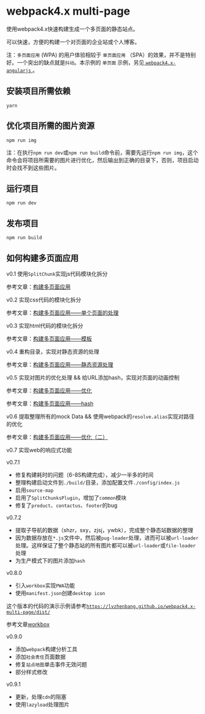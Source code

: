 # webpack4.x multi-page

使用webpack4.x快速构建生成一个多页面的静态站点。

可以快速，方便的构建一个对页面的企业站或个人博客。

注：`多页面应用` (WPA) 的用户体验相较于 `单页面应用` （SPA）的效果，并不是特别好。一个突出的缺点就是`抖动`。本示例的 `单页面` 示例，另见[ `webpack4.x-angularjs` ](https://github.com/lvzhenbang/webpack4.x-angularjs)。

## 安装项目所需依赖

```
yarn
```

## 优化项目所需的图片资源

```
npm run img
```

注：在执行`npm run dev`或`npm run build`命令前，需要先运行`npm run img`，这个命令会将项目所需要的图片进行优化，然后输出到正确的目录下，否则，项目启动时会找不到这些图片。

## 运行项目

```
npm run dev
```

## 发布项目

```
npm run build
```

## 如何构建多页面应用

v0.1 使用`SplitChunk`实现js代码模块化拆分

参考文章：[构建多页面应用](https://github.com/lvzhenbang/webpack-learning/tree/master/doc/two/multi-page.md)

v0.2 实现css代码的模块化拆分

参考文章：[构建多页面应用——单个页面的处理](https://github.com/lvzhenbang/webpack-learning/tree/master/doc/two/multi-page-single-page.md)

v0.3 实现html代码的模块化拆分

参考文章：[构建多页面应用——模板](https://github.com/lvzhenbang/webpack-learning/tree/master/doc/two/multi-page-template.md)

v0.4 重构目录，实现对静态资源的处理

参考文章：[构建多页面应用——静态资源处理](https://github.com/lvzhenbang/webpack-learning/tree/master/doc/two/multi-page-img-category.md)

v0.5 实现对图片的优化处理 && 给URL添加hash，实现对页面的动画控制

参考文章：[构建多页面应用——优化](https://github.com/lvzhenbang/webpack-learning/tree/master/doc/two/multi-page-img-category.md)

参考文章：[构建多页面应用——hash](https://github.com/lvzhenbang/webpack-learning/tree/master/doc/two/multi-page-hash.md)

v0.6 提取整理所有的mock Data && 使用webpack的`resolve.alias`实现对路径的优化

参考文章：[构建多页面应用——优化（二）](https://github.com/lvzhenbang/webpack-learning/tree/master/doc/two/multi-page-mockdata.md)

v0.7 实现web的响应式功能

v0.7.1 

* 修复构建耗时的问题（6-8S构建完成），减少一半多的时间
* 整理构建启动文件到`./build/`目录，添加配置文件`./config/index.js`
* 启用`source-map`
* 启用了`SplitChunksPlugin`，增加了`common`模块
* 修复了`product`、`contactus`、`footer`的bug

v0.7.2

* 提取子导航的数据（shzr，sxy，zjsj，ywbk），完成整个静态站数据的整理
* 因为数据存放在`*.js`文件中，然后被`pug-loader`处理，进而可以被`url-loader`处理。这样保证了整个静态站的所有图片都可以被`url-loader`或`file-loader`处理
* 为生产模式下的图片添加`hash`

v0.8.0

* 引入`workbox`实现`PWA`功能
* 使用`manifest.json`创建`desktop icon`

这个版本的代码的演示示例请参考[`https://lvzhenbang.github.io/webpack4.x-multi-page/dist/`](https://lvzhenbang.github.io/webpack4.x-multi-page/dist/)

参考文章[workbox](https://github.com/lvzhenbang/webpack-learning/tree/master/doc/two/workbox.md)

v0.9.0

* 添加`webpack`构建分析工具
* 添加`社会责任`页面数据
* 修复`站点地图`单击事件无效问题
* 部分样式修改

v0.9.1

* 更新，处理`cdn`的阻塞
* 使用`lazyload`处理图片


